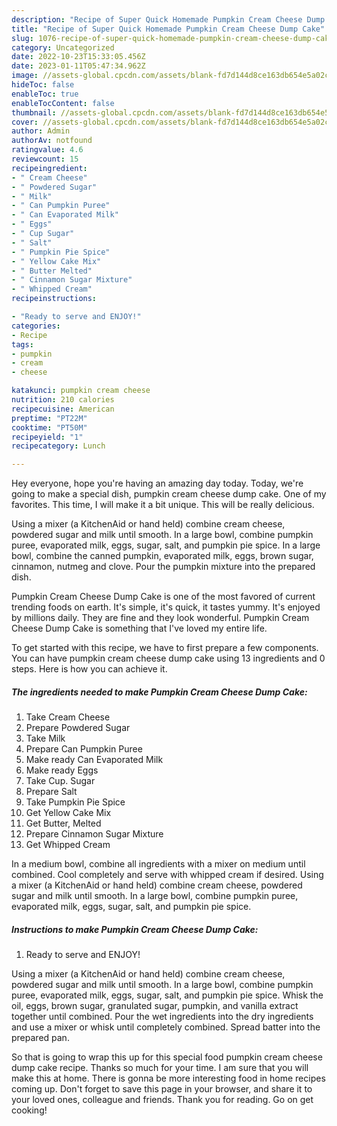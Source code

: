 ```yaml
---
description: "Recipe of Super Quick Homemade Pumpkin Cream Cheese Dump Cake"
title: "Recipe of Super Quick Homemade Pumpkin Cream Cheese Dump Cake"
slug: 1076-recipe-of-super-quick-homemade-pumpkin-cream-cheese-dump-cake
category: Uncategorized
date: 2022-10-23T15:33:05.456Z
date: 2023-01-11T05:47:34.962Z
image: //assets-global.cpcdn.com/assets/blank-fd7d144d8ce163db654e5a02c40b08a2775adb7897d16e4062681dc7e1b2800f.png
hideToc: false
enableToc: true
enableTocContent: false
thumbnail: //assets-global.cpcdn.com/assets/blank-fd7d144d8ce163db654e5a02c40b08a2775adb7897d16e4062681dc7e1b2800f.png
cover: //assets-global.cpcdn.com/assets/blank-fd7d144d8ce163db654e5a02c40b08a2775adb7897d16e4062681dc7e1b2800f.png
author: Admin
authorAv: notfound
ratingvalue: 4.6
reviewcount: 15
recipeingredient:
- " Cream Cheese"
- " Powdered Sugar"
- " Milk"
- " Can Pumpkin Puree"
- " Can Evaporated Milk"
- " Eggs"
- " Cup Sugar"
- " Salt"
- " Pumpkin Pie Spice"
- " Yellow Cake Mix"
- " Butter Melted"
- " Cinnamon Sugar Mixture"
- " Whipped Cream"
recipeinstructions:

- "Ready to serve and ENJOY!"
categories:
- Recipe
tags:
- pumpkin
- cream
- cheese

katakunci: pumpkin cream cheese 
nutrition: 210 calories
recipecuisine: American
preptime: "PT22M"
cooktime: "PT50M"
recipeyield: "1"
recipecategory: Lunch

---
```



Hey everyone, hope you're having an amazing day today. Today, we're going to make a special dish, pumpkin cream cheese dump cake. One of my favorites. This time, I will make it a bit unique. This will be really delicious.

Using a mixer (a KitchenAid or hand held) combine cream cheese, powdered sugar and milk until smooth. In a large bowl, combine pumpkin puree, evaporated milk, eggs, sugar, salt, and pumpkin pie spice. In a large bowl, combine the canned pumpkin, evaporated milk, eggs, brown sugar, cinnamon, nutmeg and clove. Pour the pumpkin mixture into the prepared dish.

Pumpkin Cream Cheese Dump Cake is one of the most favored of current trending foods on earth. It's simple, it's quick, it tastes yummy. It's enjoyed by millions daily. They are fine and they look wonderful. Pumpkin Cream Cheese Dump Cake is something that I've loved my entire life.


To get started with this recipe, we have to first prepare a few components. You can have pumpkin cream cheese dump cake using 13 ingredients and 0 steps. Here is how you can achieve it.

<!--inarticleads1-->

##### The ingredients needed to make Pumpkin Cream Cheese Dump Cake:

1. Take  Cream Cheese
1. Prepare  Powdered Sugar
1. Take  Milk
1. Prepare  Can Pumpkin Puree
1. Make ready  Can Evaporated Milk
1. Make ready  Eggs
1. Take  Cup. Sugar
1. Prepare  Salt
1. Take  Pumpkin Pie Spice
1. Get  Yellow Cake Mix
1. Get  Butter, Melted
1. Prepare  Cinnamon Sugar Mixture
1. Get  Whipped Cream


In a medium bowl, combine all ingredients with a mixer on medium until combined. Cool completely and serve with whipped cream if desired. Using a mixer (a KitchenAid or hand held) combine cream cheese, powdered sugar and milk until smooth. In a large bowl, combine pumpkin puree, evaporated milk, eggs, sugar, salt, and pumpkin pie spice. 

<!--inarticleads2-->

##### Instructions to make Pumpkin Cream Cheese Dump Cake:


1. Ready to serve and ENJOY!

Using a mixer (a KitchenAid or hand held) combine cream cheese, powdered sugar and milk until smooth. In a large bowl, combine pumpkin puree, evaporated milk, eggs, sugar, salt, and pumpkin pie spice. Whisk the oil, eggs, brown sugar, granulated sugar, pumpkin, and vanilla extract together until combined. Pour the wet ingredients into the dry ingredients and use a mixer or whisk until completely combined. Spread batter into the prepared pan. 

So that is going to wrap this up for this special food pumpkin cream cheese dump cake recipe. Thanks so much for your time. I am sure that you will make this at home. There is gonna be more interesting food in home recipes coming up. Don't forget to save this page in your browser, and share it to your loved ones, colleague and friends. Thank you for reading. Go on get cooking!

